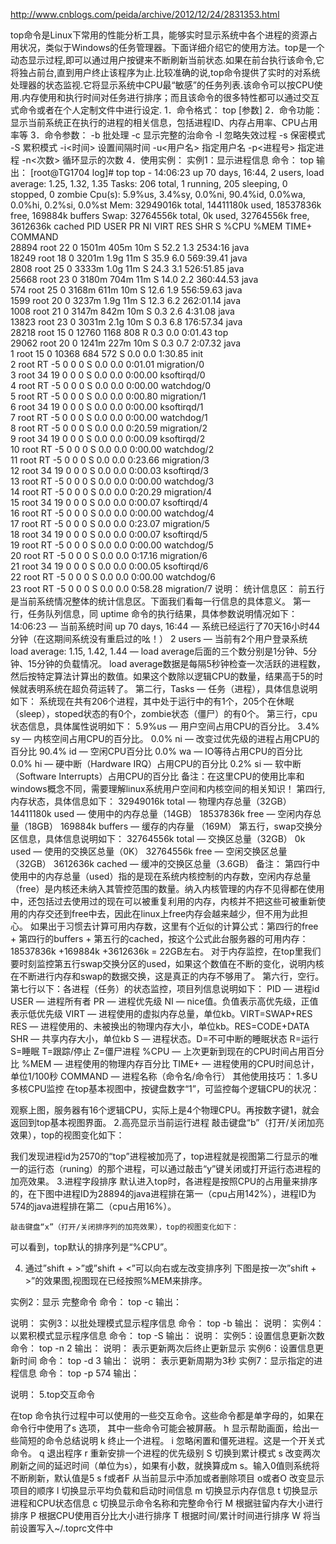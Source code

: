 http://www.cnblogs.com/peida/archive/2012/12/24/2831353.html

top命令是Linux下常用的性能分析工具，能够实时显示系统中各个进程的资源占用状况，类似于Windows的任务管理器。下面详细介绍它的使用方法。top是一个动态显示过程,即可以通过用户按键来不断刷新当前状态.如果在前台执行该命令,它将独占前台,直到用户终止该程序为止.比较准确的说,top命令提供了实时的对系统处理器的状态监视.它将显示系统中CPU最“敏感”的任务列表.该命令可以按CPU使用.内存使用和执行时间对任务进行排序；而且该命令的很多特性都可以通过交互式命令或者在个人定制文件中进行设定.
1．命令格式：
top [参数]
2．命令功能：
显示当前系统正在执行的进程的相关信息，包括进程ID、内存占用率、CPU占用率等
3．命令参数：
-b 批处理
-c 显示完整的治命令
-I 忽略失效过程
-s 保密模式
-S 累积模式
-i<时间> 设置间隔时间
-u<用户名> 指定用户名
-p<进程号> 指定进程
-n<次数> 循环显示的次数
4．使用实例：
实例1：显示进程信息
命令：
top
输出：
[root@TG1704 log]# top
top - 14:06:23 up 70 days, 16:44,  2 users,  load average: 1.25, 1.32, 1.35
Tasks: 206 total,   1 running, 205 sleeping,   0 stopped,   0 zombie
Cpu(s):  5.9%us,  3.4%sy,  0.0%ni, 90.4%id,  0.0%wa,  0.0%hi,  0.2%si,  0.0%st
Mem:  32949016k total, 14411180k used, 18537836k free,   169884k buffers
Swap: 32764556k total,        0k used, 32764556k free,  3612636k cached
  PID USER      PR  NI  VIRT  RES  SHR S %CPU %MEM    TIME+  COMMAND                                                                
28894 root      22   0 1501m 405m  10m S 52.2  1.3   2534:16 java                                                                   
18249 root      18   0 3201m 1.9g  11m S 35.9  6.0 569:39.41 java                                                                   
 2808 root      25   0 3333m 1.0g  11m S 24.3  3.1 526:51.85 java                                                                   
25668 root      23   0 3180m 704m  11m S 14.0  2.2 360:44.53 java                                                                   
  574 root      25   0 3168m 611m  10m S 12.6  1.9 556:59.63 java                                                                   
 1599 root      20   0 3237m 1.9g  11m S 12.3  6.2 262:01.14 java                                                                   
 1008 root      21   0 3147m 842m  10m S  0.3  2.6   4:31.08 java                                                                   
13823 root      23   0 3031m 2.1g  10m S  0.3  6.8 176:57.34 java                                                                   
28218 root      15   0 12760 1168  808 R  0.3  0.0   0:01.43 top                                                                    
29062 root      20   0 1241m 227m  10m S  0.3  0.7   2:07.32 java                                                                   
    1 root      15   0 10368  684  572 S  0.0  0.0   1:30.85 init                                                                   
    2 root      RT  -5     0    0    0 S  0.0  0.0   0:01.01 migration/0                                                            
    3 root      34  19     0    0    0 S  0.0  0.0   0:00.00 ksoftirqd/0                                                            
    4 root      RT  -5     0    0    0 S  0.0  0.0   0:00.00 watchdog/0                                                             
    5 root      RT  -5     0    0    0 S  0.0  0.0   0:00.80 migration/1                                                            
    6 root      34  19     0    0    0 S  0.0  0.0   0:00.00 ksoftirqd/1                                                            
    7 root      RT  -5     0    0    0 S  0.0  0.0   0:00.00 watchdog/1                                                             
    8 root      RT  -5     0    0    0 S  0.0  0.0   0:20.59 migration/2                                                            
    9 root      34  19     0    0    0 S  0.0  0.0   0:00.09 ksoftirqd/2                                                            
   10 root      RT  -5     0    0    0 S  0.0  0.0   0:00.00 watchdog/2                                                             
   11 root      RT  -5     0    0    0 S  0.0  0.0   0:23.66 migration/3                                                            
   12 root      34  19     0    0    0 S  0.0  0.0   0:00.03 ksoftirqd/3                                                            
   13 root      RT  -5     0    0    0 S  0.0  0.0   0:00.00 watchdog/3                                                             
   14 root      RT  -5     0    0    0 S  0.0  0.0   0:20.29 migration/4                                                            
   15 root      34  19     0    0    0 S  0.0  0.0   0:00.07 ksoftirqd/4                                                            
   16 root      RT  -5     0    0    0 S  0.0  0.0   0:00.00 watchdog/4                                                             
   17 root      RT  -5     0    0    0 S  0.0  0.0   0:23.07 migration/5                                                            
   18 root      34  19     0    0    0 S  0.0  0.0   0:00.07 ksoftirqd/5                                                            
   19 root      RT  -5     0    0    0 S  0.0  0.0   0:00.00 watchdog/5                                                             
   20 root      RT  -5     0    0    0 S  0.0  0.0   0:17.16 migration/6                                                            
   21 root      34  19     0    0    0 S  0.0  0.0   0:00.05 ksoftirqd/6                                                            
   22 root      RT  -5     0    0    0 S  0.0  0.0   0:00.00 watchdog/6                                                             
   23 root      RT  -5     0    0    0 S  0.0  0.0   0:58.28 migration/7
说明：
统计信息区：
前五行是当前系统情况整体的统计信息区。下面我们看每一行信息的具体意义。
第一行，任务队列信息，同 uptime 命令的执行结果，具体参数说明情况如下：
14:06:23 — 当前系统时间
up 70 days, 16:44 — 系统已经运行了70天16小时44分钟（在这期间系统没有重启过的吆！）
2 users — 当前有2个用户登录系统
load average: 1.15, 1.42, 1.44 — load average后面的三个数分别是1分钟、5分钟、15分钟的负载情况。
load average数据是每隔5秒钟检查一次活跃的进程数，然后按特定算法计算出的数值。如果这个数除以逻辑CPU的数量，结果高于5的时候就表明系统在超负荷运转了。
第二行，Tasks — 任务（进程），具体信息说明如下：
系统现在共有206个进程，其中处于运行中的有1个，205个在休眠（sleep），stoped状态的有0个，zombie状态（僵尸）的有0个。
第三行，cpu状态信息，具体属性说明如下：
5.9%us — 用户空间占用CPU的百分比。
3.4% sy — 内核空间占用CPU的百分比。
0.0% ni — 改变过优先级的进程占用CPU的百分比
90.4% id — 空闲CPU百分比
0.0% wa — IO等待占用CPU的百分比
0.0% hi — 硬中断（Hardware IRQ）占用CPU的百分比
0.2% si — 软中断（Software Interrupts）占用CPU的百分比
备注：在这里CPU的使用比率和windows概念不同，需要理解linux系统用户空间和内核空间的相关知识！
第四行,内存状态，具体信息如下：
32949016k total — 物理内存总量（32GB）
14411180k used — 使用中的内存总量（14GB）
18537836k free — 空闲内存总量（18GB）
169884k buffers — 缓存的内存量 （169M）
第五行，swap交换分区信息，具体信息说明如下：
32764556k total — 交换区总量（32GB）
0k used — 使用的交换区总量（0K）
32764556k free — 空闲交换区总量（32GB）
3612636k cached — 缓冲的交换区总量（3.6GB）
备注：
第四行中使用中的内存总量（used）指的是现在系统内核控制的内存数，空闲内存总量（free）是内核还未纳入其管控范围的数量。纳入内核管理的内存不见得都在使用中，还包括过去使用过的现在可以被重复利用的内存，内核并不把这些可被重新使用的内存交还到free中去，因此在linux上free内存会越来越少，但不用为此担心。
如果出于习惯去计算可用内存数，这里有个近似的计算公式：第四行的free + 第四行的buffers + 第五行的cached，按这个公式此台服务器的可用内存：18537836k +169884k +3612636k = 22GB左右。
对于内存监控，在top里我们要时刻监控第五行swap交换分区的used，如果这个数值在不断的变化，说明内核在不断进行内存和swap的数据交换，这是真正的内存不够用了。
第六行，空行。
第七行以下：各进程（任务）的状态监控，项目列信息说明如下：
PID — 进程id
USER — 进程所有者
PR — 进程优先级
NI — nice值。负值表示高优先级，正值表示低优先级
VIRT — 进程使用的虚拟内存总量，单位kb。VIRT=SWAP+RES
RES — 进程使用的、未被换出的物理内存大小，单位kb。RES=CODE+DATA
SHR — 共享内存大小，单位kb
S — 进程状态。D=不可中断的睡眠状态 R=运行 S=睡眠 T=跟踪/停止 Z=僵尸进程
%CPU — 上次更新到现在的CPU时间占用百分比
%MEM — 进程使用的物理内存百分比
TIME+ — 进程使用的CPU时间总计，单位1/100秒
COMMAND — 进程名称（命令名/命令行）
其他使用技巧：
1.多U多核CPU监控
在top基本视图中，按键盘数字“1”，可监控每个逻辑CPU的状况：
	 

观察上图，服务器有16个逻辑CPU，实际上是4个物理CPU。再按数字键1，就会返回到top基本视图界面。
2.高亮显示当前运行进程
	敲击键盘“b”（打开/关闭加亮效果），top的视图变化如下：

	     

我们发现进程id为2570的“top”进程被加亮了，top进程就是视图第二行显示的唯一的运行态（runing）的那个进程，可以通过敲击“y”键关闭或打开运行态进程的加亮效果。
3.进程字段排序
默认进入top时，各进程是按照CPU的占用量来排序的，在下图中进程ID为28894的java进程排在第一（cpu占用142%），进程ID为574的java进程排在第二（cpu占用16%）。
      
    敲击键盘“x”（打开/关闭排序列的加亮效果），top的视图变化如下：
       	
可以看到，top默认的排序列是“%CPU”。

4. 通过”shift + >”或”shift + <”可以向右或左改变排序列
	下图是按一次”shift + >”的效果图,视图现在已经按照%MEM来排序。

       	 

实例2：显示 完整命令
命令：
top -c
输出：
      
说明：
实例3：以批处理模式显示程序信息
命令：
top -b
输出：
说明：
实例4：以累积模式显示程序信息
命令：
top -S
输出：
说明：
实例5：设置信息更新次数
命令：
  top -n 2
输出：
说明：
表示更新两次后终止更新显示
实例6：设置信息更新时间
命令：
top -d 3
输出：
说明：
表示更新周期为3秒
实例7：显示指定的进程信息
命令：
top -p 574
输出：

说明：
     5.top交互命令

在top 命令执行过程中可以使用的一些交互命令。这些命令都是单字母的，如果在命令行中使用了s 选项， 其中一些命令可能会被屏蔽。
h 显示帮助画面，给出一些简短的命令总结说明
k 终止一个进程。
i 忽略闲置和僵死进程。这是一个开关式命令。
q 退出程序
r 重新安排一个进程的优先级别
S 切换到累计模式
s 改变两次刷新之间的延迟时间（单位为s），如果有小数，就换算成m s。输入0值则系统将不断刷新，默认值是5 s
f或者F 从当前显示中添加或者删除项目
o或者O 改变显示项目的顺序
l 切换显示平均负载和启动时间信息
m 切换显示内存信息
t 切换显示进程和CPU状态信息
c 切换显示命令名称和完整命令行
M 根据驻留内存大小进行排序
P 根据CPU使用百分比大小进行排序
T 根据时间/累计时间进行排序
	W 将当前设置写入~/.toprc文件中
